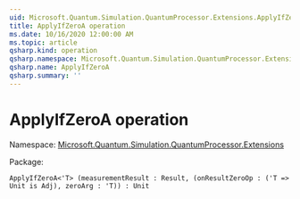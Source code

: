 ```yaml
---
uid: Microsoft.Quantum.Simulation.QuantumProcessor.Extensions.ApplyIfZeroA
title: ApplyIfZeroA operation
ms.date: 10/16/2020 12:00:00 AM
ms.topic: article
qsharp.kind: operation
qsharp.namespace: Microsoft.Quantum.Simulation.QuantumProcessor.Extensions
qsharp.name: ApplyIfZeroA
qsharp.summary: ''
---
```


# ApplyIfZeroA operation

Namespace: [Microsoft.Quantum.Simulation.QuantumProcessor.Extensions](xref:Microsoft.Quantum.Simulation.QuantumProcessor.Extensions)

Package: [](https://nuget.org/packages/)




```Q#
ApplyIfZeroA<'T> (measurementResult : Result, (onResultZeroOp : ('T => Unit is Adj), zeroArg : 'T)) : Unit
```
